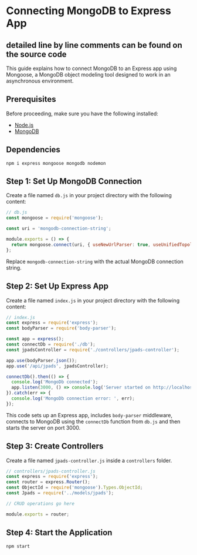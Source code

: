 # Connecting MongoDB to Express App

## detailed line by line comments can be found on the source code

This guide explains how to connect MongoDB to an Express app using Mongoose, a MongoDB object modeling tool designed to work in an asynchronous environment.

## Prerequisites

Before proceeding, make sure you have the following installed:

- [Node.js](https://nodejs.org/)
- [MongoDB](https://www.mongodb.com/try/download/community)

## Dependencies
```unset
npm i express mongoose mongodb nodemon
```

## Step 1: Set Up MongoDB Connection

Create a file named `db.js` in your project directory with the following content:

```javascript
// db.js
const mongoose = require('mongoose');

const uri = 'mongodb-connection-string';

module.exports = () => {
  return mongoose.connect(uri, { useNewUrlParser: true, useUnifiedTopology: true });
};
```
Replace `mongodb-connection-string` with the actual MongoDB connection string.

## Step 2: Set Up Express App

Create a file named `index.js` in your project directory with the following content:
```javascript
// index.js
const express = require('express');
const bodyParser = require('body-parser');

const app = express();
const connectDb = require('./db');
const jpadsController = require('./controllers/jpads-controller');

app.use(bodyParser.json());
app.use('/api/jpads', jpadsController);

connectDb().then(() => {
  console.log('MongoDb connected');
  app.listen(3000, () => console.log('Server started on http://localhost:3000'));
}).catch(err => {
  console.log('MongoDb connection error: ', err);
});
```

This code sets up an Express app, includes `body-parser` middleware, connects to MongoDB using the `connectDb` function from `db.js` and then starts the server on port 3000.

## Step 3: Create Controllers

Create a file named `jpads-controller.js` inside a `controllers` folder.

```javascript
// controllers/jpads-controller.js
const express = require('express');
const router = express.Router();
const ObjectId = require('mongoose').Types.ObjectId;
const Jpads = require('../models/jpads');

// CRUD operations go here

module.exports = router;

```

## Step 4: Start the Application

```unset
npm start
```
